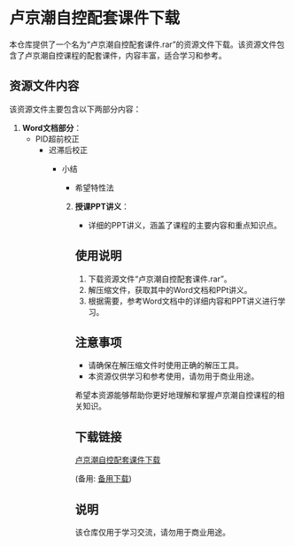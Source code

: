 # 卢京潮自控配套课件下载

本仓库提供了一个名为“卢京潮自控配套课件.rar”的资源文件下载。该资源文件包含了卢京潮自控课程的配套课件，内容丰富，适合学习和参考。

## 资源文件内容

该资源文件主要包含以下两部分内容：

1. **Word文档部分**：
   - PID超前校正
      - 迟滞后校正
         - 小结
            - 希望特性法

            2. **授课PPT讲义**：
               - 详细的PPT讲义，涵盖了课程的主要内容和重点知识点。

               ## 使用说明

               1. 下载资源文件“卢京潮自控配套课件.rar”。
               2. 解压缩文件，获取其中的Word文档和PPt讲义。
               3. 根据需要，参考Word文档中的详细内容和PPT讲义进行学习。

               ## 注意事项

               - 请确保在解压缩文件时使用正确的解压工具。
               - 本资源仅供学习和参考使用，请勿用于商业用途。

               希望本资源能够帮助你更好地理解和掌握卢京潮自控课程的相关知识。

               ## 下载链接
               [卢京潮自控配套课件下载](https://pan.quark.cn/s/1ca1c5355bfa) 

               (备用: [备用下载](https://pan.baidu.com/s/14077ZqQjaJ7fcLowqJ_x1Q?pwd=1234))

               ## 说明

               该仓库仅用于学习交流，请勿用于商业用途。
